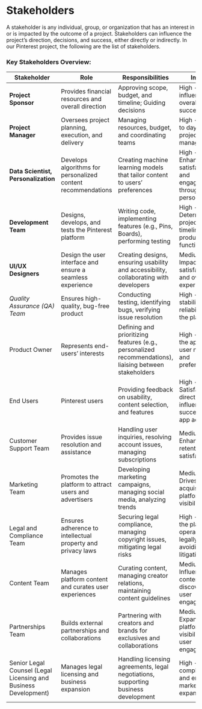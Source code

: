 # Stakeholders

A stakeholder is any individual, group, or organization that has an interest in or is impacted by the outcome of a project. Stakeholders can influence the project’s direction, decisions, and success, either directly or indirectly. In our Pinterest project, the following are the list of stakeholders.

### Key Stakeholders Overview:

| **Stakeholder**               | **Role**                                              | **Responsibilities**                                             | **Impact**                                                    |
|-------------------------------|------------------------------------------------------|------------------------------------------------------------------|---------------------------------------------------------------|
| **Project Sponsor**            | Provides financial resources and overall direction   | Approving scope, budget, and timeline; Guiding decisions          | High - Directly influences overall project success             |
| **Project Manager**            | Oversees project planning, execution, and delivery   | Managing resources, budget, and coordinating teams                | High - Critical to day-to-day project management               |
| **Data Scientist, Personalization** | Develops algorithms for personalized content recommendations | Creating machine learning models that tailor content to users’ preferences | High - Enhances user satisfaction and engagement through personalization |
| **Development Team**           | Designs, develops, and tests the Pinterest platform | Writing code, implementing features (e.g., Pins, Boards), performing testing | High - Determines project timeline and product functionality   |
| **UI/UX Designers**            | Design the user interface and ensure a seamless experience | Creating designs, ensuring usability and accessibility, collaborating with developers | Medium - Impacts user satisfaction and overall experience       |
| *Quality Assurance (QA) Team*  | Ensures high-quality, bug-free product               | Conducting testing, identifying bugs, verifying issue resolution  | High - Ensures stability and reliability of the platform      |
| Product Owner                | Represents end-users’ interests                      | Defining and prioritizing features (e.g., personalized recommendations), liaising between stakeholders | High - Ensures the app meets user needs and preferences         |
| End Users                    | Pinterest users                                      | Providing feedback on usability, content selection, and features  | High - Satisfaction directly influences success and app adoption|
| Customer Support Team        | Provides issue resolution and assistance             | Handling user inquiries, resolving account issues, managing subscriptions | Medium - Enhances user retention and satisfaction              |
| Marketing Team               | Promotes the platform to attract users and advertisers | Developing marketing campaigns, managing social media, analyzing trends | Medium - Drives user acquisition and platform visibility        |
| Legal and Compliance Team    | Ensures adherence to intellectual property and privacy laws | Securing legal compliance, managing copyright issues, mitigating legal risks | High - Ensures the platform operates legally, avoiding litigation|
| Content Team                 | Manages platform content and curates user experiences | Curating content, managing creator relations, maintaining content guidelines | Medium - Influences content discovery and user engagement      |
| Partnerships Team            | Builds external partnerships and collaborations      | Partnering with creators and brands for exclusives and collaborations | Medium - Expands the platform's visibility and user engagement  |
| Senior Legal Counsel (Legal Licensing and Business Development) | Manages legal licensing and business expansion   | Handling licensing agreements, legal negotiations, supporting business development | High - Ensures compliance and enables market expansion         |